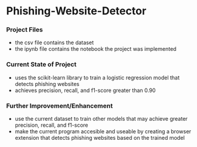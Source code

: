 # Phishing-Website-Detector
### Project Files
- the csv file contains the dataset
- the ipynb file contains the notebook the project was implemented

### Current State of Project
- uses the scikit-learn library to train a logistic regression model that detects phishing websites 
- achieves precision, recall, and f1-score greater than 0.90

### Further Improvement/Enhancement
- use the current dataset to train other models that may achieve greater precision, recall, and f1-score
- make the current program accesible and useable by creating a browser extension that detects phishing websites based on the trained model
